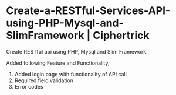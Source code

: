 Create-a-RESTful-Services-API-using-PHP-Mysql-and-SlimFramework | Ciphertrick
=======

Create RESTful api using PHP, Mysql and Slim Framework.

Added following Feature and Functionality,  
1) Added login page with functionality of API call   
2) Required field validation   
3) Error codes  
